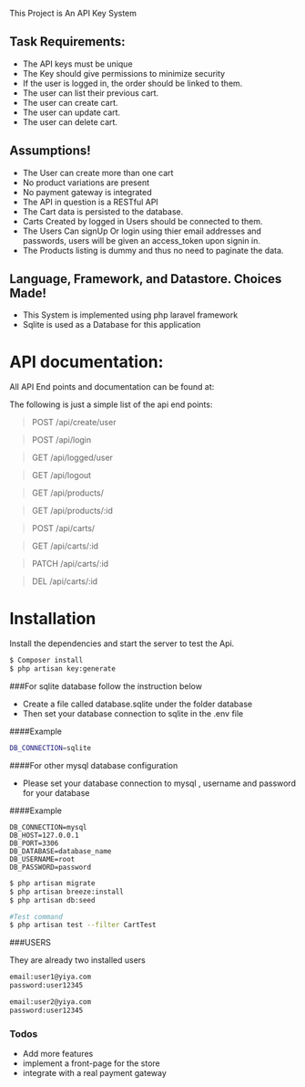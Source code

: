 This Project is An API Key System


## Task Requirements:
- The API keys must be unique 
- The Key should give permissions to minimize security
- If the user is logged in, the order should be linked to them.
- The user can list their previous cart.
- The user can create  cart.
- The user can update  cart.
- The user can delete  cart.

## Assumptions!
- The User can create more than one cart
- No product variations are present
- No payment gateway is integrated
- The API in question is a RESTful API
- The Cart data is persisted to the database.
- Carts Created by logged in Users should be connected to them.
- The Users Can signUp Or login using thier email addresses and passwords, users will be given an access_token upon signin in.
- The Products listing is dummy and thus no need to paginate the data.


## Language, Framework, and Datastore. Choices Made!
- This System is implemented using php laravel framework
- Sqlite is used as a Database for this application



# API documentation:
All API End points and documentation can be found at:

The following is just a simple list of the api end points:

>POST /api/create/user

>POST /api/login

>GET /api/logged/user

>GET /api/logout

>GET /api/products/

>GET /api/products/:id

>POST /api/carts/

>GET /api/carts/:id

>PATCH /api/carts/:id

>DEL /api/carts/:id


# Installation

Install the dependencies and start the server to test the Api.

```sh
$ Composer install
$ php artisan key:generate
```


 ###For  sqlite database follow the instruction below
 - Create a file called database.sqlite under the folder database 
 - Then set your database connection to sqlite in the .env file
  
####Example
 ```sh
 DB_CONNECTION=sqlite
 ```



 ####For other mysql database configuration 
 - Please set your  database connection to mysql  , username and password for your database 
 
####Example 
```shell
DB_CONNECTION=mysql
DB_HOST=127.0.0.1
DB_PORT=3306
DB_DATABASE=database_name
DB_USERNAME=root
DB_PASSWORD=password
```

```sh
$ php artisan migrate
$ php artisan breeze:install
$ php artisan db:seed

#Test command 
$ php artisan test --filter CartTest
```


###USERS

They are already two installed users

```sh
email:user1@yiya.com
password:user12345
```
```sh
email:user2@yiya.com
password:user12345
```


### Todos

- Add more features
- implement a front-page for the store
- integrate with a real payment gateway

